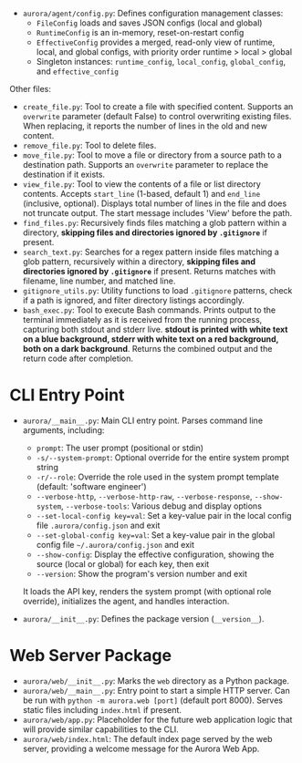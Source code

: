 - `aurora/agent/config.py`: Defines configuration management classes:
  - `FileConfig` loads and saves JSON configs (local and global)
  - `RuntimeConfig` is an in-memory, reset-on-restart config
  - `EffectiveConfig` provides a merged, read-only view of runtime, local, and global configs, with priority order runtime > local > global
  - Singleton instances: `runtime_config`, `local_config`, `global_config`, and `effective_config`

Other files:

- `create_file.py`: Tool to create a file with specified content. Supports an `overwrite` parameter (default False) to control overwriting existing files. When replacing, it reports the number of lines in the old and new content.
- `remove_file.py`: Tool to delete files.
- `move_file.py`: Tool to move a file or directory from a source path to a destination path. Supports an `overwrite` parameter to replace the destination if it exists.
- `view_file.py`: Tool to view the contents of a file or list directory contents. Accepts `start_line` (1-based, default 1) and `end_line` (inclusive, optional). Displays total number of lines in the file and does not truncate output. The start message includes 'View' before the path.
- `find_files.py`: Recursively finds files matching a glob pattern within a directory, **skipping files and directories ignored by `.gitignore`** if present.
- `search_text.py`: Searches for a regex pattern inside files matching a glob pattern, recursively within a directory, **skipping files and directories ignored by `.gitignore`** if present. Returns matches with filename, line number, and matched line.
- `gitignore_utils.py`: Utility functions to load `.gitignore` patterns, check if a path is ignored, and filter directory listings accordingly.
- `bash_exec.py`: Tool to execute Bash commands. Prints output to the terminal immediately as it is received from the running process, capturing both stdout and stderr live. **stdout is printed with white text on a blue background, stderr with white text on a red background, both on a dark background**. Returns the combined output and the return code after completion.

# CLI Entry Point
- `aurora/__main__.py`: Main CLI entry point. Parses command line arguments, including:
  - `prompt`: The user prompt (positional or stdin)
  - `-s/--system-prompt`: Optional override for the entire system prompt string
  - `-r/--role`: Override the role used in the system prompt template (default: 'software engineer')
  - `--verbose-http`, `--verbose-http-raw`, `--verbose-response`, `--show-system`, `--verbose-tools`: Various debug and display options
  - `--set-local-config key=val`: Set a key-value pair in the local config file `.aurora/config.json` and exit
  - `--set-global-config key=val`: Set a key-value pair in the global config file `~/.aurora/config.json` and exit
  - `--show-config`: Display the effective configuration, showing the source (local or global) for each key, then exit
  - `--version`: Show the program's version number and exit

  It loads the API key, renders the system prompt (with optional role override), initializes the agent, and handles interaction.

- `aurora/__init__.py`: Defines the package version (`__version__`).

# Web Server Package
- `aurora/web/__init__.py`: Marks the `web` directory as a Python package.
- `aurora/web/__main__.py`: Entry point to start a simple HTTP server. Can be run with `python -m aurora.web [port]` (default port 8000). Serves static files including `index.html` if present.
- `aurora/web/app.py`: Placeholder for the future web application logic that will provide similar capabilities to the CLI.
- `aurora/web/index.html`: The default index page served by the web server, providing a welcome message for the Aurora Web App.
